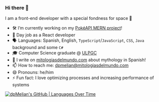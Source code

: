 ### Hi there 👋
I am a front-end developer with a special fondness for space 🔭

- 🛠️ I’m currently working on my [PokéAPI MERN project](https://github.com/dpMelian/pokeapi-mern)!
- 💼 Day job as a React developer
- 🗣️ Languages: Spanish, English, `TypeScript`/`JavaScript`, `CSS`, `Java` background and some `C#`
- 🎓 Computer Science graduate @ [ULPGC](https://www.ulpgc.es/)
- 🐉 I write on [mitologiasdelmundo.com](https://mitologiasdelmundo.com) about mythology in Spanish!
- 📫 How to reach me: dpmelian@mitologiasdelmundo.com
- 😄 Pronouns: he/him
- ⚡ Fun fact: I love optimizing processes and increasing performance of systems

[![dpMelian's GitHub | Languages Over Time](https://stats.quine.sh/dpMelian/languages-over-time?theme=dark)](https://quine.sh?utm_source=widgets&utm_campaign=dpMelian)
